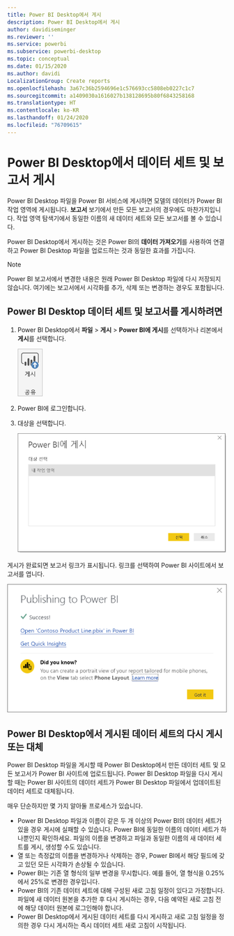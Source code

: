 ```yaml
---
title: Power BI Desktop에서 게시
description: Power BI Desktop에서 게시
author: davidiseminger
ms.reviewer: ''
ms.service: powerbi
ms.subservice: powerbi-desktop
ms.topic: conceptual
ms.date: 01/15/2020
ms.author: davidi
LocalizationGroup: Create reports
ms.openlocfilehash: 3a67c36b2594696e1c576693cc5808eb0227c1c7
ms.sourcegitcommit: a1409030a1616027b138128695b80f6843258168
ms.translationtype: HT
ms.contentlocale: ko-KR
ms.lasthandoff: 01/24/2020
ms.locfileid: "76709615"
---
```

# <a name="publish-datasets-and-reports-from-power-bi-desktop"></a>Power BI Desktop에서 데이터 세트 및 보고서 게시
Power BI Desktop 파일을 Power BI 서비스에 게시하면 모델의 데이터가 Power BI 작업 영역에 게시됩니다. **보고서** 보기에서 만든 모든 보고서의 경우에도 마찬가지입니다. 작업 영역 탐색기에서 동일한 이름의 새 데이터 세트와 모든 보고서를 볼 수 있습니다.

Power BI Desktop에서 게시하는 것은 Power BI의 **데이터 가져오기**를 사용하여 연결하고 Power BI Desktop 파일을 업로드하는 것과 동일한 효과를 가집니다.

> [!NOTE]
> Power BI 보고서에서 변경한 내용은 원래 Power BI Desktop 파일에 다시 저장되지 않습니다. 여기에는 보고서에서 시각화를 추가, 삭제 또는 변경하는 경우도 포함됩니다.
> 
> 

## <a name="to-publish-a-power-bi-desktop-dataset-and-reports"></a>Power BI Desktop 데이터 세트 및 보고서를 게시하려면
1. Power BI Desktop에서 **파일** \> **게시** \> **Power BI에 게시**를 선택하거나 리본에서 **게시**를 선택합니다.  

   ![게시 단추](media/desktop-upload-desktop-files/pbid_publish_publishbutton.png)

2. Power BI에 로그인합니다.
3. 대상을 선택합니다.

   ![게시 대상 선택](media/desktop-upload-desktop-files/pbid_publish_select_destination.png)

게시가 완료되면 보고서 링크가 표시됩니다. 링크를 선택하여 Power BI 사이트에서 보고서를 엽니다.

![게시 성공 대화 상자](media/desktop-upload-desktop-files/pbid_publish_success.png)

## <a name="republish-or-replace-a-dataset-published-from-power-bi-desktop"></a>Power BI Desktop에서 게시된 데이터 세트의 다시 게시 또는 대체
Power BI Desktop 파일을 게시할 때 Power BI Desktop에서 만든 데이터 세트 및 모든 보고서가 Power BI 사이트에 업로드됩니다. Power BI Desktop 파일을 다시 게시할 때는 Power BI 사이트의 데이터 세트가 Power BI Desktop 파일에서 업데이트된 데이터 세트로 대체됩니다.

매우 단순하지만 몇 가지 알아둘 프로세스가 있습니다.

* Power BI Desktop 파일과 이름이 같은 두 개 이상의 Power BI의 데이터 세트가 있을 경우 게시에 실패할 수 있습니다. Power BI에 동일한 이름의 데이터 세트가 하나뿐인지 확인하세요. 파일의 이름을 변경하고 파일과 동일한 이름의 새 데이터 세트를 게시, 생성할 수도 있습니다.
* 열 또는 측정값의 이름을 변경하거나 삭제하는 경우, Power BI에서 해당 필드에 갖고 있던 모든 시각화가 손상될 수 있습니다. 
* Power BI는 기존 열 형식의 일부 변경을 무시합니다. 예를 들어, 열 형식을 0.25%에서 25%로 변경한 경우입니다.
* Power BI의 기존 데이터 세트에 대해 구성된 새로 고침 일정이 있다고 가정합니다. 파일에 새 데이터 원본을 추가한 후 다시 게시하는 경우, 다음 예약된 새로 고침 전에 해당 데이터 원본에 로그인해야 합니다.
* Power BI Desktop에서 게시된 데이터 세트를 다시 게시하고 새로 고침 일정을 정의한 경우 다시 게시하는 즉시 데이터 세트 새로 고침이 시작됩니다. 

